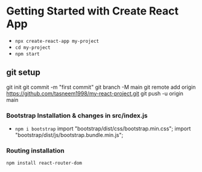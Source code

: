 # Getting Started with Create React App

- `npx create-react-app my-project`
- `cd my-project`
- `npm start`

## git setup

git init
git commit -m "first commit"
git branch -M main
git remote add origin https://github.com/tasneem1998/my-react-project.git
git push -u origin main

### Bootstrap Installation & changes in src/index.js

- `npm i bootstrap`
import "bootstrap/dist/css/bootstrap.min.css";
import "bootstrap/dist/js/bootstrap.bundle.min.js";

### Routing installation
`npm install react-router-dom`